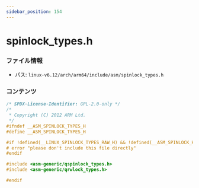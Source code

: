 ```yaml
---
sidebar_position: 154
---
```

# spinlock_types.h

### ファイル情報

- パス: `linux-v6.12/arch/arm64/include/asm/spinlock_types.h`

### コンテンツ

```h
/* SPDX-License-Identifier: GPL-2.0-only */
/*
 * Copyright (C) 2012 ARM Ltd.
 */
#ifndef __ASM_SPINLOCK_TYPES_H
#define __ASM_SPINLOCK_TYPES_H

#if !defined(__LINUX_SPINLOCK_TYPES_RAW_H) && !defined(__ASM_SPINLOCK_H)
# error "please don't include this file directly"
#endif

#include <asm-generic/qspinlock_types.h>
#include <asm-generic/qrwlock_types.h>

#endif

```
